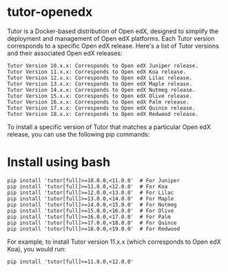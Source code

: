 # tutor-openedx

Tutor is a Docker-based distribution of Open edX, designed to simplify the deployment and management of Open edX platforms. Each Tutor version corresponds to a specific Open edX release. Here's a list of Tutor versions and their associated Open edX releases:
```
Tutor Version 10.x.x: Corresponds to Open edX Juniper release.
Tutor Version 11.x.x: Corresponds to Open edX Koa release.
Tutor Version 12.x.x: Corresponds to Open edX Lilac release.
Tutor Version 13.x.x: Corresponds to Open edX Maple release.
Tutor Version 14.x.x: Corresponds to Open edX Nutmeg release.
Tutor Version 15.x.x: Corresponds to Open edX Olive release.
Tutor Version 16.x.x: Corresponds to Open edX Palm release.
Tutor Version 17.x.x: Corresponds to Open edX Quince release.
Tutor Version 18.x.x: Corresponds to Open edX Redwood release.
```
To install a specific version of Tutor that matches a particular Open edX release, you can use the following pip commands:

# Install using bash
```
pip install 'tutor[full]>=10.0.0,<11.0.0'  # For Juniper
pip install 'tutor[full]>=11.0.0,<12.0.0'  # For Koa
pip install 'tutor[full]>=12.0.0,<13.0.0'  # For Lilac
pip install 'tutor[full]>=13.0.0,<14.0.0'  # For Maple
pip install 'tutor[full]>=14.0.0,<15.0.0'  # For Nutmeg
pip install 'tutor[full]>=15.0.0,<16.0.0'  # For Olive
pip install 'tutor[full]>=16.0.0,<17.0.0'  # For Palm
pip install 'tutor[full]>=17.0.0,<18.0.0'  # For Quince
pip install 'tutor[full]>=18.0.0,<19.0.0'  # For Redwood
```
For example, to install Tutor version 11.x.x (which corresponds to Open edX Koa), you would run:

```
pip install 'tutor[full]>=11.0.0,<12.0.0'
```

